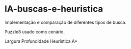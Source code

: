# IA-buscas-e-heuristica
Implementação e comparação de diferentes tipos de busca.

Puzzle8 usado como cenário.

Largura
Profundidade
Heurística
A*
